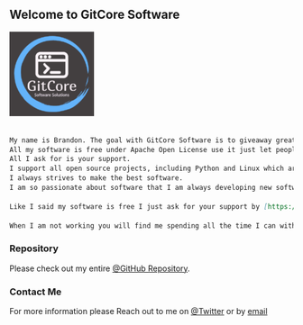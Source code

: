 ## Welcome to GitCore Software
![1d9e66cb-0bb9-41f7-b578-3b73dc420139_200x200-1-150x150.png](https://github.com/helix2301/website/blob/main/1d9e66cb-0bb9-41f7-b578-3b73dc420139_200x200-1-150x150.png)

```markdown

My name is Brandon. The goal with GitCore Software is to giveaway great software for free. 
All my software is free under Apache Open License use it just let people know where you got it.
All I ask for is your support.
I support all open source projects, including Python and Linux which are my favorites.
I always strives to make the best software.
I am so passionate about software that I am always developing new software, features or messing with a new API. 

Like I said my software is free I just ask for your support by [https://www.buymeacoffee.com/helix2301](buying me a coffee).

When I am not working you will find me spending all the time I can with my wife and two kids.

```
### Repository

Please check out my entire [@GitHub Repository](https://github.com/helix2301).

### Contact Me

For more information please
Reach out to me on [@Twitter](https://twitter.com/kb3yua) or by [email](mailto:brandon@gitcore.com)
